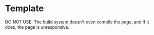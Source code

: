 # Template

DO NOT USE! The build system doesn't even compile the page, and if it does, the page is unresponsive.
